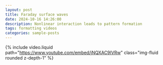 ```yaml
---
layout: post
title: Faraday surface waves
date: 2024-10-16 14:26:00
description: Nonlinear interaction leads to pattern formation
tags: formatting videos
categories: sample-posts
---
```


{% include video.liquid path="https://www.youtube.com/embed/jNQXAC9IVRw" class="img-fluid rounded z-depth-1" %}
